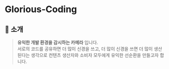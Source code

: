 # Glorious-Coding

## :mega: 소개
>**유익한 개발 환경을 감시하는 카메라** 입니다.  
>서로의 코드를 공유하면 더 많이 신경을 쓰고,
>더 많이 신경을 쓰면 더 많이 생산된다는 생각으로
>컨텐츠 생산자와 소비자 모두에게 유익한 선순환을 만들고자 합니다.
